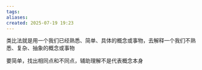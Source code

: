 ```yaml
---
tags: 
aliases: 
created: 2025-07-19 19:23
---
```

类比法就是用一个我们已经熟悉、简单、具体的概念或事物，去解释一个我们不熟悉、复杂、抽象的概念或事物

要简单，找出相同点和不同点，辅助理解不是代表概念本身